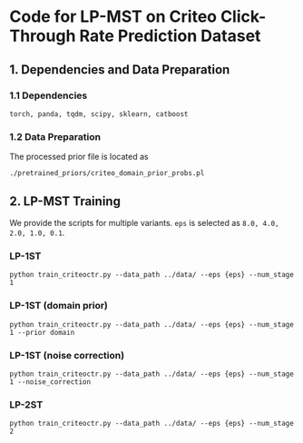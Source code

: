 # Code for LP-MST on Criteo Click-Through Rate Prediction Dataset

## 1. Dependencies and Data Preparation
### 1.1 Dependencies
```torch, panda, tqdm, scipy, sklearn, catboost```
### 1.2 Data Preparation
The processed prior file is located as
```
./pretrained_priors/criteo_domain_prior_probs.pl
```

## 2. LP-MST Training
We provide the scripts for multiple variants. `eps` is selected as `8.0, 4.0, 2.0, 1.0, 0.1`.

### LP-1ST
```
python train_criteoctr.py --data_path ../data/ --eps {eps} --num_stage 1
```

### LP-1ST (domain prior)
```
python train_criteoctr.py --data_path ../data/ --eps {eps} --num_stage 1 --prior domain
```

### LP-1ST (noise correction)
```
python train_criteoctr.py --data_path ../data/ --eps {eps} --num_stage 1 --noise_correction
```

### LP-2ST
```
python train_criteoctr.py --data_path ../data/ --eps {eps} --num_stage 2
```
